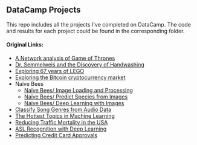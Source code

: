 ## DataCamp Projects
This repo includes all the projects I've completed on DataCamp.
The code and results for each project could be found in the corresponding folder.

#### Original Links:
- [A Network analysis of Game of Thrones](https://www.datacamp.com/projects/76)
- [Dr. Semmelweis and the Discovery of Handwashing](https://www.datacamp.com/projects/20)
- [Exploring 67 years of LEGO](https://www.datacamp.com/projects/10)
- [Exploring the Bitcoin cryptocurrency market](https://www.datacamp.com/projects/82)
- Naïve Bees
  - [Naïve Bees/ Image Loading and Processing](https://www.datacamp.com/projects/374)
  - [Naïve Bees/ Predict Species from Images](https://www.datacamp.com/projects/412)
  - [Naïve Bees/ Deep Learning with Images](https://www.datacamp.com/projects/555)
- [Classify Song Genres from Audio Data](https://www.datacamp.com/projects/449)
- [The Hottest Topics in Machine Learning](https://www.datacamp.com/projects/158)
- [Reducing Traffic Mortality in the USA](https://www.datacamp.com/projects/462)
- [ASL Recognition with Deep Learning](https://www.datacamp.com/projects/509)
- [Predicting Credit Card Approvals](https://www.datacamp.com/projects/558)
